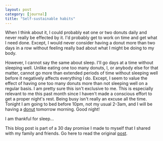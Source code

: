 ```yaml
---
layout: post
category: [journal]
title: "Self-sustainable habits"
---
```


When I think about it, I could probably eat one or two donuts daily and never really be effected by it. I'd probably get to work on time and get what I need done.  Except, I would never consider having a donut more than two days in a row without feeling really bad about what I might be doing to my body. 

However, I cannot say the same about sleep.  I'll go days at a time without sleeping well. Unlike eating one too many donuts, I, or anybody else for that matter, cannot go more than extended periods of time without sleeping well before it negatively affects everything I do.  Except, I seem to value the effect of having one too many donuts more than not sleeping well on a regular basis. I am pretty sure this isn't exclusive to me. This is especially relevant to me this past month since I haven't made a conscious effort to get a proper night's rest. Being busy isn't really an excuse all the time. Tonight I am going to bed before 10pm, not my usual 2-3am, and I will be having a <a href="journal/2011/11/10/itf-chocdonut-7.html">donut</a> tomorrow morning. Good night!

I am thankful for sleep...

This blog post is part of a 30 day promise I made to myself that I shared with my family and friends. Go here to read the original <a href="/journal/2011/11/03/art-of-accountability.html">post</a>. 